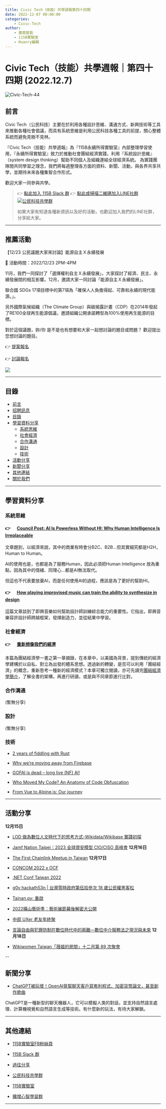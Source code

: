 ```yaml
---
title: Civic Tech（技能）共學週報第四十四期
date: 2022-12-07 00:00:00
categories:
	- Civic-Tech
author:
	- 嘉鼎智能
	- 115B實驗室
	- Huanry編輯
---
```

# Civic Tech（技能）共學週報｜第四十四期 (2022.12.7)

![Civic-Tech-44](/img/ct/44.png)

## 前言

Civic Tech（公民科技）主要在於利用各種設計思維、溝通方式、新興技術等工具來推動各種社會倡議，而具有系統思維是利用公民科技各種工具的前提，關心整體系統而避免見樹不見林。

『Civic Tech（技能）共學週報』為『115B永續所得實驗室』內部整理學習使用，『永續所得實驗室』致力於推動社會團結經濟實踐，利用『系統設計思維』（system design thinking）幫助不同個人及組織連結全球經濟系統。
為實踐團隊間共同學習之理念，我們將每週整理各方面的資料、新聞、活動，與各界共享共學，並期待未來各種集智合作形式。

歡迎大家一同參與共學。

>👉  [點此加入 115B Slack 群](https://bit.ly/Slack115b)
>👉  [點此或掃描二維碼加入LINE社群](https://line.me/ti/g2/Dj4AkbdDsY6o4D_CdDUB6Q)
>[![公民科技共學群](/img/產品共學群.jpg)](https://line.me/ti/g2/Dj4AkbdDsY6o4D_CdDUB6Q)
>
>如果大家有知道各種新資訊以及好的活動，也歡迎加入我們的LINE社群，分享給大家。

---
## 推薦活動

【12/23 公民議題大家來討論】能源自主Ｘ永續發展

🔶 活動時間：2022/12/23 2PM-4PM

11月，我們一同探討了「選擇權利自主Ｘ永續發展」，大家探討了經濟、民主、永續發展間的相互影響。12月，邀請大家一同討論「能源自主Ｘ永續發展」。

聯合國 SDGs 17項目標中的第7項為「確保人人負擔得起、可靠和永續的現代能源。」。

另外國際氣候組織（The Climate Group）與碳揭露計畫（CDP）在2014年發起了RE100全球再生能源倡議，邀請組織公開承諾轉型為100%使用再生能源的目標。

對於這個議題，妳/你 是不是也有想要和大家一起想討論的題目或問題？ 歡迎提出您想討論的題目。

👉 [提案報名](https://bit.ly/3VoxXuA)

👉 [討論報名](https://bit.ly/3OO7S5O)

![](https://static.accupass.com/eventbanner/2212010238556889416860.jpg)


---
## 目錄
- [前言](#前言)
- [招聘訊息](#招聘訊息)
- [目錄](#目錄)
- [學習資料分享](#學習資料分享)
	- [系統思維](#系統思維)
	- [社會經濟](#社會經濟)
	- [合作溝通](#合作溝通)
	- [設計](#設計)
	- [技術](#技術)
- [活動分享](#活動分享)
- [新聞分享](#新聞分享)
- [其他連結](#其他連結)
- [關於我們](#關於我們)

---
## 學習資料分享
### 系統思維

####  👉 &emsp; [Council Post: AI Is Powerless Without HI: Why Human Intelligence Is Irreplaceable](https://www.forbes.com/sites/forbesbusinesscouncil/2022/11/30/ai-is-powerless-without-hi-why-human-intelligence-is-irreplaceable/)

文章題到，以經濟來說，其中的商業有時會分B2C、B2B…但其實細究都是H2H，Human to Human。

AI的使用也是，也都是為了服務Human，因此必須把Human Intelligence 放為重點，因為其中的情緒、同理心…都是AI無法取代。

但這也不代表要放棄AI，而是任何使用AI的過程，應該是為了更好的幫助HI。

####  👉 &emsp; [How playing improvised music can train the ability to synthesize in design](https://uxdesign.cc/how-playing-improvised-music-can-help-in-training-the-ability-to-synthesize-in-design-dbe9be431eb9)

這篇文章談到了即興音樂如何幫助設計師訓練綜合能力的重要性。它指出，即興音樂容許設計師跨越框架，發揮創造力，並從結果中學習。

### 社會經濟

####  👉 &emsp; [重新想像我們的經濟](https://sustainable-income-lab.github.io/Reimagining-Our-Economy/)

本篇為團結經濟學一書之第一章摘錄，在本章中，以美國為背景，提到傳統的經濟學建構於以自私、對立為出發的體系思想。透過新的轉變，是否可以利用「團結經濟」的概念，重新思考一種新的經濟模式？本章可獨立閱讀，亦可先讀完[團結經濟學簡介](https://sustainable-income-lab.github.io/Reimagining-Our-Economy/)，了解全書的架構，再進行研讀，或是與不同章節進行比對。

### 合作溝通

(暫無分享)

### 設計

(暫無分享)

### 技術

- [2 years of fiddling with Rust](https://n-eq.github.io/blog/2022/11/01/rust-fiddling-2-years)

- [Why we’re moving away from Firebase](https://koptional.com/article/why-we%E2%80%99re-moving-away-from-firebase)

- [GOFAI is dead – long live (NF) AI! ](https://billwadge.com/2022/11/13/gofai-is-dead-long-live-nf-ai/)

- [Who Moved My Code? An Anatomy of Code Obfuscation](https://www.infoq.com/articles/anatomy-code-obfuscation/)

- [From Vue to Alpine.js: Our journey](https://www.tim-kleyersburg.de/articles/from-vue-to-alpinejs/)

---
## 活動分享

**12月15日**
- [ LOD 做為數位人文時代下的思考方式-Wikidata/Wikibase 實踐初探](https://wikidatatw.kktix.cc/events/wikidata202201)

- [Jamf Nation Taipei｜2023 全球資安模型 CIO/CISO 高峰會](https://jamf.kktix.cc/events/jamfnation2022)
**12月16日**
- [The First Chainlink Meetup in Taiwan](https://www.accupass.com/event/2212020237121910323044)
**12月17日**
- [CONCOM 2022 x OCF](https://ocftw.kktix.cc/events/concom2022)

- [.NET Conf Taiwan 2022](https://study4-tw.kktix.cc/events/netconf2022)

- [g0v hackath53n | 台灣零時政府第伍拾參次 18 歲公民權黑客松](https://g0v-jothon.kktix.cc/events/g0v-hackath53n)

- [Tainan.py: 重啟](https://www.accupass.com/event/2212051154471502282108)

- [2022橫山藝術季：藝術展節幕後解密大公開](https://www.accupass.com/event/2212051238171958121966)

- [中部 UXer 老友年終聚](https://www.accupass.com/event/2212030148581044910449)

- [言論自由與犯罪防制在數位時代中的兩難—數位中介服務法之現況與未來](https://www.accupass.com/event/2212021230461929689100)
**12月18日**
- [Wikiwomen Taiwan「薇姬的房間」十二月第 89 次聚會](https://wikiwomen.kktix.cc/events/wikiwomen-2212)

--
## 新聞分享

- [ChatGPT被玩壞！OpenAI竟幫聊天客戶寫套利程式、加密貨幣論文，甚至創作歌曲](https://www.blocktempo.com/crypto-community-is-interested-in-chatgpt/)

ChatGPT是一種新型的聊天機器人，它可以模擬人类的對話，並支持自然語言處理、計算機視覺和自然語言生成等技術。有什麼新的玩法，有待大家解鎖。

---
## 其他連結

- [115B實驗室FB粉絲頁](https://www.facebook.com/%E6%B0%B8%E7%BA%8C%E6%89%80%E5%BE%97%E5%AF%A6%E9%A9%97%E5%AE%A4-102916798609139)

- [115B Slack 群](https://bit.ly/Slack115b)

- [過往分享](/categories/Civic-Tech)

- [公民科技共學群](https://line.me/ti/g2/Dj4AkbdDsY6o4D_CdDUB6Q?utm_source=invitation&utm_medium=link_copy&utm_campaign=default)

- [115B實驗室](https://line.me/ti/g2/asPFU-0w4o9MIRSBdb4gtg?utm_source=invitation&utm_medium=link_copy&utm_campaign=default)

- [擴增心智學習群](https://line.me/ti/g2/asPFU-0w4o9MIRSBdb4gtg?utm_source=invitation&utm_medium=link_copy&utm_campaign=default)

---